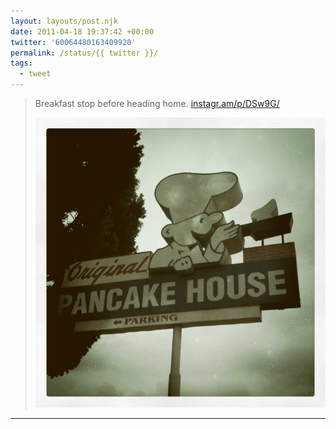 ```yaml
---
layout: layouts/post.njk
date: 2011-04-18 19:37:42 +00:00
twitter: '60064480163409920'
permalink: /status/{{ twitter }}/
tags: 
  - tweet
---
```


> Breakfast stop before heading home. [instagr.am/p/DSw9G/](http://instagr.am/p/DSw9G/)
> 
> ![original pancake house](/img/_insta/11176361_380655082117626_1028160276_n.jpg)

---
